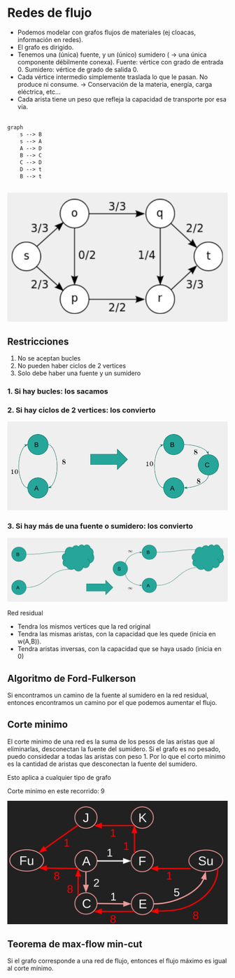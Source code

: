 # Redes de flujo

* Podemos modelar con grafos flujos de materiales (ej cloacas, información en redes).
* El grafo es dirigido.
* Tenemos una (única) fuente, y un (único) sumidero ( → una única componente débilmente conexa). Fuente: vértice con grado de entrada 0. Sumidero: vértice de grado de salida 0.
* Cada vértice intermedio simplemente traslada lo que le pasan. No produce ni consume. → Conservación de la materia, energía, carga eléctrica, etc...
* Cada arista tiene un peso que refleja la capacidad de transporte por esa vía. 

```mermaid

graph
    s --> B
    s --> A
    A --> D
    B --> C
    C --> D
    D --> t
    B --> t
    
```


![img.png](img.png)

## Restricciones
1. No se aceptan bucles
2. No pueden haber ciclos de 2 vertices
3. Solo debe haber una fuente y un sumidero

### 1. Si hay bucles: los sacamos
### 2. Si hay ciclos de 2 vertices: los convierto
![img_1.png](img_1.png)
### 3. Si hay más de una fuente o sumidero: los convierto
![img_2.png](img_2.png)

Red residual
* Tendra los mismos vertices que la red original
* Tendra las mismas aristas, con la capacidad que les quede (inicia en w(A,B)).
* Tendra aristas inversas, con la capacidad que se haya usado (inicia en 0)

## Algoritmo de Ford-Fulkerson
Si encontramos un camino de la fuente al sumidero en la red residual, entonces encontramos un camino por el que podemos aumentar el flujo.

## Corte minimo
El corte minimo de una red es la suma de los pesos de las aristas que al eliminarlas, desconectan la fuente del sumidero.
Si el grafo es no pesado, puedo considedar a todas las aristas con peso 1. Por lo que el corto minimo es la cantidad de aristas que desconectan la fuente del sumidero.

Esto aplica a cualquier tipo de grafo

Corte minimo en este recorrido: 9

![img_3.png](img_3.png)

## Teorema de max-flow min-cut
Si el grafo corresponde a una red de flujo, entonces el flujo máximo es igual al corte mínimo.

